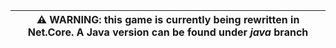 | ⚠️ WARNING: this game is currently being rewritten in **Net.Core**. A **Java** version can be found under *java* branch |
| --- |
